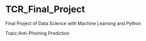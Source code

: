 # TCR_Final_Project

Final Project of Data Science with Machine Learning and Python

Topic:Anti-Phishing Prediction
